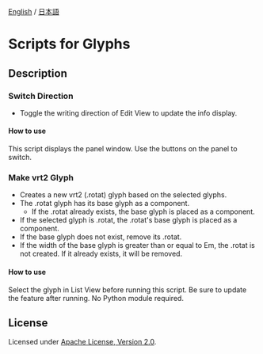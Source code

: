 [English](https://github.com/monokano/Glyphs-Scripts) / [日本語](README-JP.md)

# Scripts for Glyphs

## Description

### Switch Direction
  * Toggle the writing direction of Edit View to update the info display.

#### How to use
This script displays the panel window. Use the buttons on the panel to switch.

### Make vrt2 Glyph
  * Creates a new vrt2 (.rotat) glyph based on the selected glyphs.
  * The .rotat glyph has its base glyph as a component.
      * If the .rotat already exists, the base glyph is placed as a component.
  * If the selected glyph is .rotat, the .rotat's base glyph is placed as a component.
  * If the base glyph does not exist, remove its .rotat.
  * If the width of the base glyph is greater than or equal to Em, the .rotat is not created. If it already exists, it will be removed.
#### How to use
Select the glyph in List View before running this script. Be sure to update the feature after running. No Python module required.

## License

Licensed under [Apache License, Version 2.0](http://www.apache.org/licenses/LICENSE-2.0).